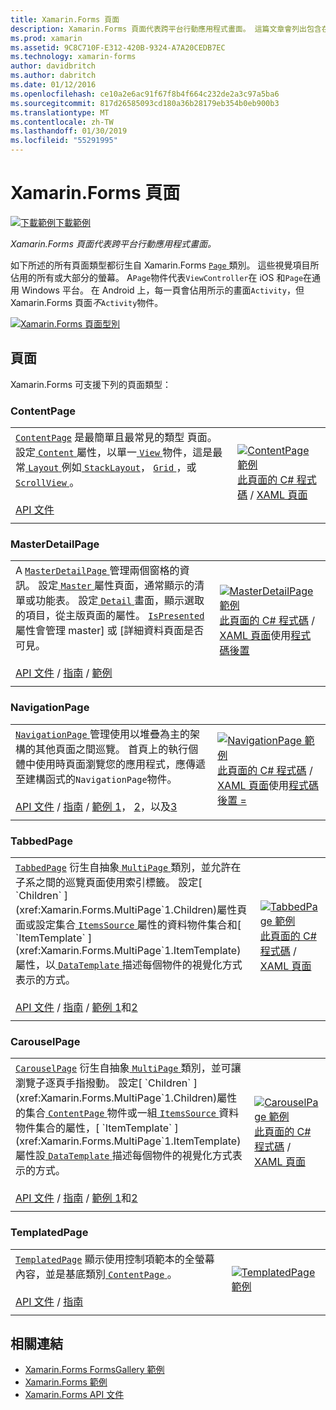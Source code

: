 ```yaml
---
title: Xamarin.Forms 頁面
description: Xamarin.Forms 頁面代表跨平台行動應用程式畫面。 這篇文章會列出包含在 Xamarin.Forms 中的頁面。
ms.prod: xamarin
ms.assetid: 9C8C710F-E312-420B-9324-A7A20CEDB7EC
ms.technology: xamarin-forms
author: davidbritch
ms.author: dabritch
ms.date: 01/12/2016
ms.openlocfilehash: ce10a2e6ac91f67f8b4f664c232de2a3c97a5ba6
ms.sourcegitcommit: 817d26585093cd180a36b28179eb354b0eb900b3
ms.translationtype: MT
ms.contentlocale: zh-TW
ms.lasthandoff: 01/30/2019
ms.locfileid: "55291995"
---
```

# <a name="xamarinforms-pages"></a>Xamarin.Forms 頁面

[![下載範例](~/media/shared/download.png)下載範例](https://developer.xamarin.com/samples/FormsGallery/)

_Xamarin.Forms 頁面代表跨平台行動應用程式畫面。_

如下所述的所有頁面類型都衍生自 Xamarin.Forms [ `Page` ](xref:Xamarin.Forms.Page)類別。 這些視覺項目所佔用的所有或大部分的螢幕。 A`Page`物件代表`ViewController`在 iOS 和`Page`在通用 Windows 平台。 在 Android 上，每一頁會佔用所示的畫面`Activity`，但 Xamarin.Forms 頁面*不*`Activity`物件。

[ ![](pages-images/pages-sml.png "Xamarin.Forms 頁面型別")](pages-images/pages.png#lightbox "Xamarin.Forms 頁面類型")

## <a name="pages"></a>頁面

Xamarin.Forms 可支援下列的頁面類型：

<a name="contentPage" />

### <a name="contentpage"></a>ContentPage

|     |     |
| --- | --- |
| [`ContentPage`](xref:Xamarin.Forms.ContentPage) 是最簡單且最常見的類型 頁面。 設定[ `Content` ](xref:Xamarin.Forms.ContentPage.Content)屬性，以單一[ `View` ](views.md)物件，這是最常[ `Layout` ](layouts.md)例如[ `StackLayout`](layouts.md#stackLayout)， [ `Grid` ](layouts.md#grid)，或[ `ScrollView` ](layouts.md#scrollView)。<br /><br />[API 文件](xref:Xamarin.Forms.ContentPage) | [![ContentPage 範例](pages-images/ContentPage.png "ContentPage 範例")](pages-images/ContentPage-Large.png#lightbox "ContentPage 範例")<br />[此頁面的 C# 程式碼](https://github.com/xamarin/xamarin-forms-samples/blob/master/FormsGallery/FormsGallery/FormsGallery/CodeExamples/ContentPageDemoPage.cs) / [XAML 頁面](https://github.com/xamarin/xamarin-forms-samples/blob/master/FormsGallery/FormsGallery/FormsGallery/XamlExamples/ContentPageDemoPage.xaml) |
|     |     |

### <a name="masterdetailpage"></a>MasterDetailPage

|     |     |
| --- | --- |
| A [ `MasterDetailPage` ](xref:Xamarin.Forms.MasterDetailPage)管理兩個窗格的資訊。 設定[ `Master` ](xref:Xamarin.Forms.MasterDetailPage.Master)屬性頁面，通常顯示的清單或功能表。 設定[ `Detail` ](xref:Xamarin.Forms.MasterDetailPage.Detail)畫面，顯示選取的項目，從主版頁面的屬性。 [ `IsPresented` ](xref:Xamarin.Forms.MasterDetailPage.IsPresented)屬性會管理 master] 或 [詳細資料頁面是否可見。<br /><br />[API 文件](xref:Xamarin.Forms.MasterDetailPage) / [指南](~/xamarin-forms/app-fundamentals/navigation/master-detail-page.md) / [範例](https://developer.xamarin.com/samples/xamarin-forms/Navigation/MasterDetailPage/) | [![MasterDetailPage 範例](pages-images/MasterDetailPage.png "MasterDetailPage 範例")](pages-images/MasterDetailPage-Large.png#lightbox "MasterDetailPage 範例")<br />[此頁面的 C# 程式碼](https://github.com/xamarin/xamarin-forms-samples/blob/master/FormsGallery/FormsGallery/FormsGallery/CodeExamples/MasterDetailPageDemoPage.cs) / [XAML 頁面](https://github.com/xamarin/xamarin-forms-samples/blob/master/FormsGallery/FormsGallery/FormsGallery/XamlExamples/MasterDetailPageDemoPage.xaml)使用[程式碼後置](https://github.com/xamarin/xamarin-forms-samples/blob/master/FormsGallery/FormsGallery/FormsGallery/XamlExamples/MasterDetailPageDemoPage.xaml.cs) |
|     |     |

### <a name="navigationpage"></a>NavigationPage

|     |     |
| --- | --- |
| [ `NavigationPage` ](xref:Xamarin.Forms.NavigationPage)管理使用以堆疊為主的架構的其他頁面之間巡覽。 首頁上的執行個體中使用時頁面瀏覽您的應用程式，應傳遞至建構函式的`NavigationPage`物件。<br /><br />[API 文件](xref:Xamarin.Forms.NavigationPage) / [指南](~/xamarin-forms/app-fundamentals/navigation/hierarchical.md) / [範例 1](https://developer.xamarin.com/samples/xamarin-forms/Navigation/Hierarchical/)， [2](https://developer.xamarin.com/samples/xamarin-forms/Navigation/PassingData/)，以及[3](https://developer.xamarin.com/samples/xamarin-forms/Navigation/LoginFlow/)  | [![NavigationPage 範例](pages-images/NavigationPage.png "NavigationPage 範例")](pages-images/NavigationPage-Large.png#lightbox "NavigationPage 範例")<br />[此頁面的 C# 程式碼](https://github.com/xamarin/xamarin-forms-samples/blob/master/FormsGallery/FormsGallery/FormsGallery/CodeExamples/NavigationPageDemoPage.cs) / [XAML 頁面](https://github.com/xamarin/xamarin-forms-samples/blob/master/FormsGallery/FormsGallery/FormsGallery/XamlExamples/NavigationPageDemoPage.xaml)使用[程式碼後置 =](https://github.com/xamarin/xamarin-forms-samples/blob/master/FormsGallery/FormsGallery/FormsGallery/XamlExamples/NavigationPageDemoPage.xaml.cs) |
|     |     |

### <a name="tabbedpage"></a>TabbedPage

|     |     |
| --- | --- |
| [`TabbedPage`](xref:Xamarin.Forms.TabbedPage) 衍生自抽象[ `MultiPage` ](xref:Xamarin.Forms.MultiPage`1)類別，並允許在子系之間的巡覽頁面使用索引標籤。 設定[ `Children` ](xref:Xamarin.Forms.MultiPage`1.Children)屬性頁面或設定集合[ `ItemsSource` ](xref:Xamarin.Forms.MultiPage`1.ItemsSource)屬性的資料物件集合和[ `ItemTemplate` ](xref:Xamarin.Forms.MultiPage`1.ItemTemplate)屬性，以[ `DataTemplate` ](xref:Xamarin.Forms.DataTemplate)描述每個物件的視覺化方式表示的方式。<br /><br />[API 文件](xref:Xamarin.Forms.TabbedPage) / [指南](~/xamarin-forms/app-fundamentals/navigation/tabbed-page.md) / [範例 1](https://developer.xamarin.com/samples/xamarin-forms/Navigation/TabbedPage/)和[2](https://developer.xamarin.com/samples/xamarin-forms/Navigation/TabbedPageWithNavigationPage) | [![TabbedPage 範例](pages-images/TabbedPage.png "TabbedPage 範例")](pages-images/TabbedPage-Large.png#lightbox "TabbedPage 範例")<br />[此頁面的 C# 程式碼](https://github.com/xamarin/xamarin-forms-samples/blob/master/FormsGallery/FormsGallery/FormsGallery/CodeExamples/TabbedPageDemoPage.cs) / [XAML 頁面](https://github.com/xamarin/xamarin-forms-samples/blob/master/FormsGallery/FormsGallery/FormsGallery/XamlExamples/TabbedPageDemoPage.xaml) |
|     |     |

### <a name="carouselpage"></a>CarouselPage

|     |     |
| --- | --- |
| [`CarouselPage`](xref:Xamarin.Forms.CarouselPage) 衍生自抽象[ `MultiPage` ](xref:Xamarin.Forms.MultiPage`1)類別，並可讓瀏覽子逐頁手指撥動。 設定[ `Children` ](xref:Xamarin.Forms.MultiPage`1.Children)屬性的集合[ `ContentPage` ](#contentPage)物件或一組[ `ItemsSource` ](xref:Xamarin.Forms.MultiPage`1.ItemsSource)資料物件集合的屬性，[ `ItemTemplate` ](xref:Xamarin.Forms.MultiPage`1.ItemTemplate)屬性設[ `DataTemplate` ](xref:Xamarin.Forms.DataTemplate)描述每個物件的視覺化方式表示的方式。<br /><br />[API 文件](xref:Xamarin.Forms.CarouselPage) / [指南](~/xamarin-forms/app-fundamentals/navigation/carousel-page.md) / [範例 1](https://developer.xamarin.com/samples/xamarin-forms/Navigation/CarouselPage/)和[2](https://developer.xamarin.com/samples/xamarin-forms/Navigation/CarouselPageTemplate/) | [![CarouselPage 範例](pages-images/CarouselPage.png "CarouselPage 範例")](pages-images/CarouselPage-Large.png#lightbox "CarouselPage 範例")<br />[此頁面的 C# 程式碼](https://github.com/xamarin/xamarin-forms-samples/blob/master/FormsGallery/FormsGallery/FormsGallery/CodeExamples/CarouselPageDemoPage.cs) / [XAML 頁面](https://github.com/xamarin/xamarin-forms-samples/blob/master/FormsGallery/FormsGallery/FormsGallery/XamlExamples/CarouselPageDemoPage.xaml) |
|     |     |

### <a name="templatedpage"></a>TemplatedPage

|     |     |
| --- | --- |
| [`TemplatedPage`](xref:Xamarin.Forms.TemplatedPage) 顯示使用控制項範本的全螢幕內容，並是基底類別[ `ContentPage` ](#contentPage)。<br /><br />[API 文件](xref:Xamarin.Forms.TemplatedPage) / [指南](~/xamarin-forms/app-fundamentals/templates/control-templates/index.md) | [![TemplatedPage 範例](pages-images/TemplatedPage.png "TemplatedPage 範例")](pages-images/TemplatedPage.png "TemplatedPage 範例") |
|     |     |

## <a name="related-links"></a>相關連結

- [Xamarin.Forms FormsGallery 範例](https://developer.xamarin.com/samples/FormsGallery/)
- [Xamarin.Forms 範例](https://developer.xamarin.com/samples/xamarin-forms/all/)
- [Xamarin.Forms API 文件](https://docs.microsoft.com/dotnet/api/xamarin.forms?view=xamarin-forms)
